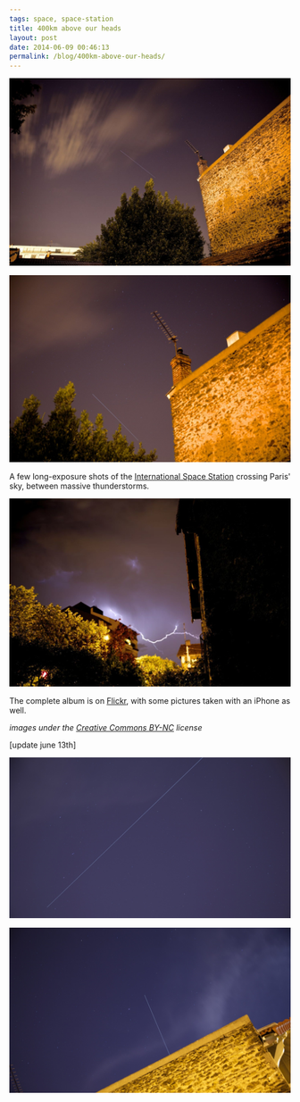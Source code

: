 ```yaml
---
tags: space, space-station
title: 400km above our heads
layout: post
date: 2014-06-09 00:46:13
permalink: /blog/400km-above-our-heads/
---
```


![iss_1.jpg][1]

![iss_2.jpg][2]

A few long-exposure shots of the [International Space Station][3] crossing Paris' sky, between massive thunderstorms.

<!--more-->

![IMG_9700.jpg][4]

The complete album is on [Flickr][5], with some pictures taken with an iPhone as well.

_images under the [Creative Commons BY-NC][6] license_

[update june 13th]

![ISS on the 13th of June, 1][7]

![ISS on the 13th of June, 2][8]

[1]: /static/media/2014/06/img-1402270722694-raw.jpg
[2]: /static/media/2014/06/img-1402270728003-raw.jpg
[3]: http://www.nasa.gov/mission_pages/station/main/
[4]: /static/media/2014/06/img-1402270731732-raw.jpg
[5]: https://www.flickr.com/photos/amyparent/sets/72157645068895551/
[6]: http://creativecommons.org/licenses/by-nc/4.0/
[7]: /static/media/2014/06/img-1402645713672-raw.jpg
[8]: /static/media/2014/06/img-1402645734372-raw.jpg